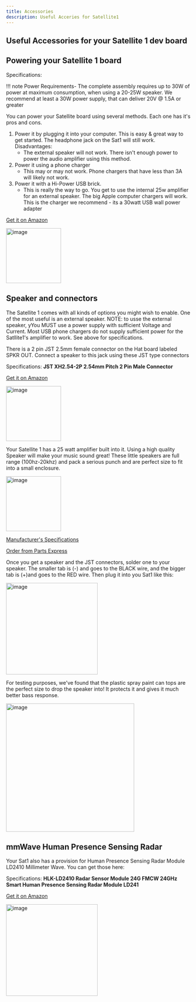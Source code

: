 ```yaml
---
title: Accessories
description: Useful Acceries for Satellite1
---
```

## Useful Accessories for your Satellite 1 dev board

## Powering your Satellite 1 board
Specifications: 

!!! note
    Power Requirements- The complete assembly requires up to 30W of power at maximum consumption, when using a 20-25W speaker. We recommend at least a 30W power supply, that can deliver 20V @ 1.5A or greater

You can power your Satellite board using several methods.  Each one has it's pros and cons.
  1) Power it by plugging it into your computer.  This is easy & great way to get started. The headphone jack on the Sat1 will still work. Disadvantages:
       - The external speaker will not work.  There isn't enough power to power the audio amplifier using this method.
  2) Power it using a phone charger
     - This may or may not work.  Phone chargers that have less than 3A will likely not work.
  3) Power it with a Hi-Power USB brick.
     - This is really the way to go.  You get to use the internal 25w amplifier for an external speaker.
       The big Apple computer chargers will work.  This is the charger we recommend - its a 30watt USB wall power adapter

[Get it on Amazon](https://www.amazon.com/dp/B0B2MM1W65?ref=fed_asin_title&th=1/)    
 

<img width="150" alt="image" src="https://github.com/user-attachments/assets/90a1720d-e7db-41b6-9f17-08b3412b34ce">

 
## Speaker and connectors
The Satellite 1 comes with all kinds of options you might wish to enable.  One of the most useful is an external speaker.  NOTE: to usse the external speaker, yYou MUST use a power supply with sufficient Voltage and Current.  Most USB phone chargers do not supply sufficient power for the Satllite1's amplifier to work. See above for specifications.

There is a 2 pin JST 2.5mm female connector on the Hat board labeled SPKR OUT. Connect a speaker to this jack using these JST type connectors

Specifications: **JST XH2.54-2P 2.54mm Pitch 2 Pin Male Connector**

[Get it on Amazon](https://www.amazon.com/Hxchen-XH2-54-2P-2-54mm-Connectors-Expansion/dp/B07V2XSJZ6/ref=sr_1_4?sr=8-4)

<img width="150" alt="image" src="https://github.com/user-attachments/assets/ba98f775-0c51-4ba2-890c-2b9ac43a0958">

Your Satellite 1 has a 25 watt amplifier built into it. Using a high quality Speaker will make your music sound great!  These little speakers are full range (100hz-20khz) and pack a serious punch and are perfect size to fit into a small enclosure.

<img width="150" alt="image" src="https://github.com/user-attachments/assets/406f83eb-ed59-4dbf-85d8-77f9605eae1c">

[Manufacturer's Specifications](https://www.tectonicaudiolabs.com/product/tebm46c20n-4b/)

[Order from Parts Express](https://www.parts-express.com/Tectonic-TEBM46C20N-4B-BMR-3-Full-Range-Speaker-4-297-2157?quantity=1)

Once you get a speaker and the JST connectors, solder one to your speaker. The smaller tab is (-) and goes to the BLACK  wire, and the bigger tab is (+)and goes to the RED wire.  Then plug it into you Sat1 like this:

<img width="250" alt="image" src="https://github.com/user-attachments/assets/4266952b-9f3e-47fe-8172-bc488a7b3846">

For testing purposes, we've found that the plastic spray paint can tops are the perfect size to drop the speaker into!  It protects it and gives it much better bass response.

<img width="350" alt="image" src="https://github.com/user-attachments/assets/0ea8e591-c685-4c60-8a53-3c913cc273ae">

## mmWave Human Presence Sensing Radar

Your Sat1 also has a provision for Human Presence Sensing Radar Module LD2410 Millimeter Wave.  You can get those here:

Specifications:
**HLK-LD2410 Radar Sensor Module 24G FMCW 24GHz 
Smart Human Presence Sensing Radar Module LD241**

[Get it on Amazon](https://www.amazon.com/dp/B0BXDMT46Y/ref=pe_386300_440135490_TE_simp_item)

<img width="250" alt="image" src="https://github.com/user-attachments/assets/a9aeae61-b55f-4532-b905-9bd7562ec404">


